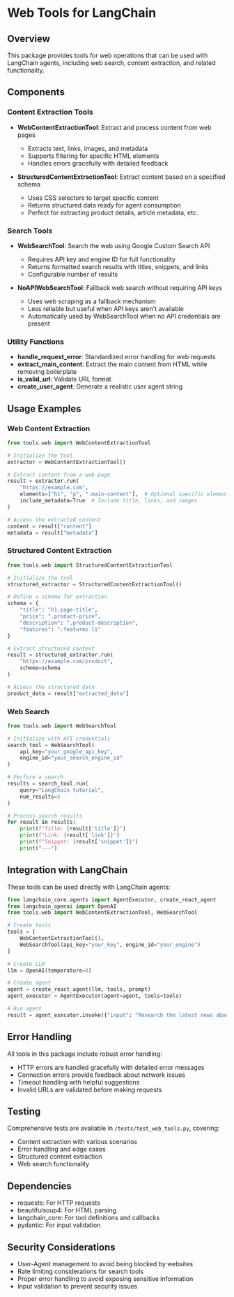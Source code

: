 # Web Tools for LangChain

## Overview

This package provides tools for web operations that can be used with LangChain agents, including web search, content extraction, and related functionality.

## Components

### Content Extraction Tools

- **WebContentExtractionTool**: Extract and process content from web pages
  - Extracts text, links, images, and metadata
  - Supports filtering for specific HTML elements
  - Handles errors gracefully with detailed feedback

- **StructuredContentExtractionTool**: Extract content based on a specified schema
  - Uses CSS selectors to target specific content
  - Returns structured data ready for agent consumption
  - Perfect for extracting product details, article metadata, etc.

### Search Tools

- **WebSearchTool**: Search the web using Google Custom Search API
  - Requires API key and engine ID for full functionality
  - Returns formatted search results with titles, snippets, and links
  - Configurable number of results

- **NoAPIWebSearchTool**: Fallback web search without requiring API keys
  - Uses web scraping as a fallback mechanism
  - Less reliable but useful when API keys aren't available
  - Automatically used by WebSearchTool when no API credentials are present

### Utility Functions

- **handle_request_error**: Standardized error handling for web requests
- **extract_main_content**: Extract the main content from HTML while removing boilerplate
- **is_valid_url**: Validate URL format
- **create_user_agent**: Generate a realistic user agent string

## Usage Examples

### Web Content Extraction

```python
from tools.web import WebContentExtractionTool

# Initialize the tool
extractor = WebContentExtractionTool()

# Extract content from a web page
result = extractor.run(
    "https://example.com",
    elements=["h1", "p", ".main-content"],  # Optional specific elements to extract
    include_metadata=True  # Include title, links, and images
)

# Access the extracted content
content = result["content"]
metadata = result["metadata"]
```

### Structured Content Extraction

```python
from tools.web import StructuredContentExtractionTool

# Initialize the tool
structured_extractor = StructuredContentExtractionTool()

# Define a schema for extraction
schema = {
    "title": "h1.page-title",
    "price": ".product-price",
    "description": ".product-description",
    "features": ".features li"
}

# Extract structured content
result = structured_extractor.run(
    "https://example.com/product",
    schema=schema
)

# Access the structured data
product_data = result["extracted_data"]
```

### Web Search

```python
from tools.web import WebSearchTool

# Initialize with API credentials
search_tool = WebSearchTool(
    api_key="your_google_api_key",
    engine_id="your_search_engine_id"
)

# Perform a search
results = search_tool.run(
    query="LangChain tutorial",
    num_results=5
)

# Process search results
for result in results:
    print(f"Title: {result['title']}")
    print(f"Link: {result['link']}")
    print(f"Snippet: {result['snippet']}")
    print("---")
```

## Integration with LangChain

These tools can be used directly with LangChain agents:

```python
from langchain_core.agents import AgentExecutor, create_react_agent
from langchain_openai import OpenAI
from tools.web import WebContentExtractionTool, WebSearchTool

# Create tools
tools = [
    WebContentExtractionTool(),
    WebSearchTool(api_key="your_key", engine_id="your_engine")
]

# Create LLM
llm = OpenAI(temperature=0)

# Create agent
agent = create_react_agent(llm, tools, prompt)
agent_executor = AgentExecutor(agent=agent, tools=tools)

# Run agent
result = agent_executor.invoke({"input": "Research the latest news about AI and summarize it"})
```

## Error Handling

All tools in this package include robust error handling:

- HTTP errors are handled gracefully with detailed error messages
- Connection errors provide feedback about network issues
- Timeout handling with helpful suggestions
- Invalid URLs are validated before making requests

## Testing

Comprehensive tests are available in `/tests/test_web_tools.py`, covering:

- Content extraction with various scenarios
- Error handling and edge cases
- Structured content extraction
- Web search functionality

## Dependencies

- requests: For HTTP requests
- beautifulsoup4: For HTML parsing
- langchain_core: For tool definitions and callbacks
- pydantic: For input validation

## Security Considerations

- User-Agent management to avoid being blocked by websites
- Rate limiting considerations for search tools
- Proper error handling to avoid exposing sensitive information
- Input validation to prevent security issues

